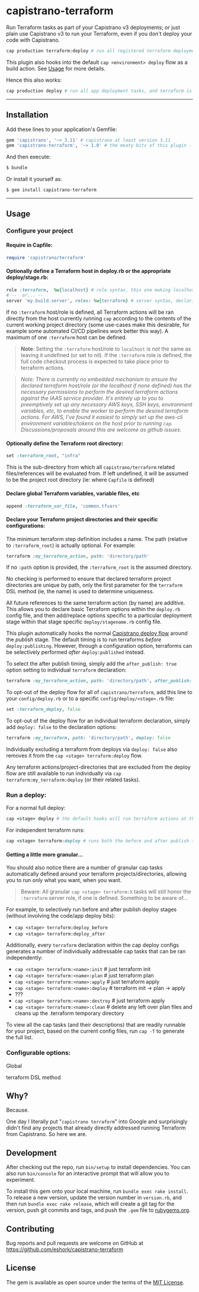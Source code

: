 # capistrano-terraform

Run Terraform tasks as part of your Capistrano v3 deployments; or just plain use Capistrano v3 to run your Terraform, even if you don't deploy your code with Capistrano.

```sh
cap production terraform:deploy # run all registered terraform deployment tasks
```

This plugin also hooks into the default `cap <environment> deploy` flow as a build action. See [Usage](#usage) for more details.

Hence this also works:
```sh
cap production deploy # run all app deployment tasks, and terraform is going to run in there somewhere based on your configs
```


----

## Installation

Add these lines to your application's Gemfile:

```ruby
gem 'capistrano', '~> 3.11' # capistrano at least version 3.11
gem 'capistrano-terraform', '~> 1.0' # the meaty bits of this plugin - 1.X to ensure you always have the best available
```

And then execute:

```sh
$ bundle
```

Or install it yourself as:

```sh
$ gem install capistrano-terraform
```

----

## Usage

### Configure your project

#### Require in Capfile:
```ruby
require 'capistrano/terraform'
```

#### Optionally define a Terraform host in deploy.rb or the appropriate deploy/stage.rb:
```ruby
role :terraform,  %w{localhost} # role syntax, this one making localhost the terraform agent
# --  or... --
server 'my.build.server', roles: %w{terraform} # server syntax, declaring a remote server
```

If no `:terraform` host/role is defined, all Terraform actions will be ran directly from the host currently running `cap` according to the contents of the current working project directory (some use-cases make this desirable, for example some automated CI/CD pipelines work better this way). A maximum of one `:terraform` host can be defined.

> **Note**: Setting the `:terraform` host/role to `localhost` is *not* the same as leaving it undefined (or set to nil). If the `:terraform` role is defined, the full code checkout process is expected to take place prior to terraform actions.

> _Note: There is currently no embedded mechanism to ensure the declared terraform host/role (or the localhost if none defined) has the necessary permissions to perform the desired terraform actions against the IAAS service provider. It's entirely up to you to preemptively set up any necessary AWS keys, SSH keys, environment variables, etc, to enable the worker to perform the desired terraform actions. For AWS, I've found it easiest to simply set up the aws-cli environment variables/tokens on the host prior to running `cap`. Discussions/proposals around this are welcome as github issues._

#### Optionally define the Terraform root directory:
```ruby
set :terraform_root, "infra"
```
This is the sub-directory from which all `capistrano/terraform` related files/references will be evaluated from. If left undefined, it will be assumed to be the project root directory (ie: where `Capfile` is defined)

#### Declare global Terraform variables, variable files, etc

```ruby
append :terraform_var_file, 'common.tfvars'
```

#### Declare your Terraform project directories and their specific configurations:
The minimum terraform step definition includes a name. The path (relative to `:terraform_root`) is actually optional. For example:
```ruby
terraform :my_terraform_action, path: 'directory/path'
```

If no `:path` option is provided, the `:terraform_root` is the assumed directory.

No checking is performed to ensure that declared terraform project directories are unique by path, only the first parameter for the `terraform` DSL method (ie, the name) is used to determine uniqueness.

All future references to the same terraform action (by name) are additive. This allows you to declare basic Terraform options within the `deploy.rb` config file, and then add/replace options specific to a particular deployment stage within that stage specific `deploy/stagename.rb` config file.

This plugin automatically hooks the normal [Capistrano deploy flow](https://capistranorb.com/documentation/getting-started/flow/) around the _publish_ stage. The default timing is to run terraforms _before_ `deploy:publishing`. However, through a configuration option, terraforms can be selectively performed _after_ `deploy:published` instead.

To select the after publish timing, simply add the `after_publish: true` option setting to individual `terraform` declaration:
```ruby
terraform :my_terraform_action, path: 'directory/path', after_publish: true
```

To opt-out of the deploy flow for all of `capistrano/terraform`, add this line to your `config/deploy.rb` or to a specific `config/deploy/<stage>.rb` file:
```ruby
set :terraform_deploy, false
```

To opt-out of the deploy flow for an individual terraform declaration, simply add `deploy: false` to the declaration options:
```ruby
terraform :my_terraform, path: 'directory/path', deploy: false
```
Individually excluding a terraform from deploys via `deploy: false` also removes it from the `cap <stage> terraform:deploy` flow.

Any terraform actions/project-directories that are excluded from the deploy flow are still available to run individually via `cap terraform:my_terraform:deploy` (or their related tasks).


### Run a deploy:

For a normal full deploy:
```ruby
cap <stage> deploy # the default hooks will run terraform actions at the appropriate times
```

For independent terraform runs:
```ruby
cap <stage> terraform:deploy # runs both the before and after publish tasks, hooks in that order, without attempting to publishing code -- if you're running this within a CI pipeline (like Circle or CodeShip) this is probably what you want for simple terraform-first style projects
```

#### Getting a little more granular...

You should also notice there are a number of granular cap tasks automatically defined around your terraform projects/directories, allowing you to run only what you want, when you want.

> Beware: All granular `cap <stage> terraform:X` tasks will still honor the `:terraform` server role, if one is defined. Something to be aware of...

For example, to selectively run before and after publish deploy stages (without involving the code/app deploy bits):
- `cap <stage> terraform:deploy_before`
- `cap <stage> terraform:deploy_after`

Additionally, every `terraform` declaration within the cap deploy configs generates a number of individually addressable cap tasks that can be ran independently:
- `cap <stage> terraform:<name>:init` # just terraform init
- `cap <stage> terraform:<name>:plan` # just terraform plan
- `cap <stage> terraform:<name>:apply` # just terraform apply
- `cap <stage> terraform:<name>:deploy` # terraform init -> plan -> apply
- ???
- `cap <stage> terraform:<name>:destroy` # just terraform apply
- `cap <stage> terraform:<name>:clean`   # delete any left over plan files and cleans up the .terraform temporary directory


To view all the cap tasks (and their descriptions) that are readily runnable for your project, based on the current config files, run `cap -T` to generate the full list.



### Configurable options:

Global

terraform DSL method










## Why?

Because.

One day I literally put "`capistrano terraform`" into Google and surprisingly didn't find any projects that already directly addressed running Terraform from Capistrano. So here we are.

## Development

After checking out the repo, run `bin/setup` to install dependencies. You can also run `bin/console` for an interactive prompt that will allow you to experiment.

To install this gem onto your local machine, run `bundle exec rake install`. To release a new version, update the version number in `version.rb`, and then run `bundle exec rake release`, which will create a git tag for the version, push git commits and tags, and push the `.gem` file to [rubygems.org](https://rubygems.org).

## Contributing

Bug reports and pull requests are welcome on GitHub at https://github.com/eshork/capistrano-terraform


## License

The gem is available as open source under the terms of the [MIT License](http://opensource.org/licenses/MIT).
